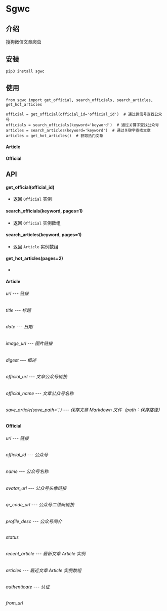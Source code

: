 # Sgwc

## 介绍
搜狗微信文章爬虫

## 安装 
```
pip3 install sgwc
```

## 使用
```
from sgwc import get_official, search_officials, search_articles, get_hot_articles

official = get_official(official_id='official_id')  # 通过微信号查找公众号
officials = search_officials(keyword='keyword')  # 通过关键字查找公众号
articles = search_articles(keyword='keyword')  # 通过关键字查找文章
articles = get_hot_articles()  # 获取热门文章
```

#### Article
#### Official

## API
#### get_official(official_id)
- 返回 `Official` 实例
#### search_officials(keyword, pages=1)
- 返回 `Official` 实例数组
#### search_articles(keyword, pages=1)
- 返回 `Article` 实例数组
#### get_hot_articles(pages=2)
- 

#### Article
###### url --- 链接
###### title --- 标题
###### date --- 日期
###### image_url --- 图片链接
###### digest --- 概述
###### official_url --- 文章公众号链接
###### official_name --- 文章公众号名称
###### save_article(save_path='.') --- 保存文章 Markdown 文件（path：保存路径）

#### Official
###### url --- 链接
###### official_id --- 公众号
###### name --- 公众号名称
###### avatar_url --- 公众号头像链接
###### qr_code_url --- 公众号二维码链接
###### profile_desc --- 公众号简介
###### status
###### recent_article --- 最新文章 Article 实例
###### articles --- 最近文章 Article 实例数组
###### authenticate --- 认证
###### from_url
